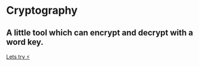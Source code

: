 # Cryptography

## A little tool which can encrypt and decrypt with a word key.

[Lets try ⚡️](https://sioood.github.io/cryptography/)
